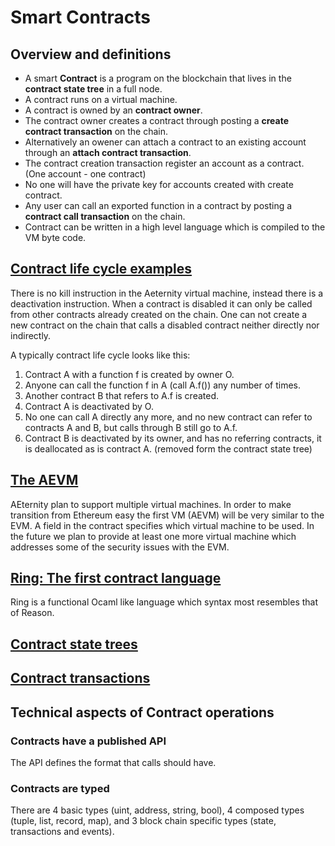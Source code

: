 # Smart Contracts

## Overview and definitions

- A smart **Contract** is a program on the blockchain that lives in the **contract state tree** in a full node.
- A contract runs on a virtual machine.
- A contract is owned by an **contract owner**.
- The contract owner creates a contract through posting a **create contract transaction** on the chain.
- Alternatively an owener can attach a contract to an existing account through an **attach contract transaction**.
- The contract creation transaction register an account as a contract. (One account - one contract)
- No one will have the private key for accounts created with create contract.
- Any user can call an exported function in a contract by posting a  **contract call transaction** on the chain.
- Contract can be written in a high level language which is compiled to the VM byte code.

## [Contract life cycle examples](./contract_life_cycle.md)

There is no kill instruction in the Aeternity virtual machine, instead there is a deactivation instruction.
When a contract is disabled it can only be called from other contracts already created on the chain.
One can not create a new contract on the chain that calls a disabled contract neither directly nor indirectly.

A typically contract life cycle looks like this:
1. Contract A with a function f is created by owner O.
2. Anyone can call the function f in A (call A.f()) any number of times.
3. Another contract B that refers to A.f is created.
4. Contract A is deactivated by O.
5. No one can call A directly any more, and no new contract can refer to contracts A and B, but calls through B still go to A.f.
6. Contract B is deactivated by its owner, and has no referring contracts, it is deallocated as is contract A. (removed form the contract state tree)

## [The AEVM](./aevm.md)

AEternity plan to support multiple virtual machines.
In order to make transition from Ethereum easy the first VM (AEVM) will be very similar to the EVM.
A field in the contract specifies which virtual machine to be used.
In the future we plan to provide at least one more virtual machine which addresses some of the
security issues with the EVM.

## [Ring: The first contract language](./ring.md)

Ring is a functional Ocaml like language which syntax most resembles that of Reason.

## [Contract state trees](./contract_state_tree.md)


## [Contract transactions](./contract_transactions.md)

## Technical aspects of Contract operations

### Contracts have a published API

The API defines the format that calls should have.

### Contracts are typed

There are 4 basic types (uint, address, string, bool), 4 composed
types (tuple, list, record, map), and 3 block chain specific types
(state, transactions and events).


